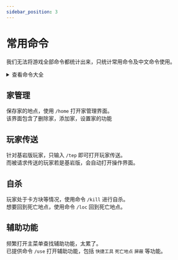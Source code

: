 ```yaml
---
sidebar_position: 3
---
```


# 常用命令

我们无法将游戏全部命令都统计出来，只统计常用命令及中文命令使用。

<details>
<summary>查看命令大全</summary>
***
  
1.[^/tep] 可用中文 传送界面 表示，代表打开玩家传送界面。  
2.[^/show] 可用中文 展示 表示，代表展示手中物品。  

***
</details>


## 家管理

保存家的地点，使用 `/home` 打开家管理界面。  
该界面包含了删除家，添加家，设置家的功能

## 玩家传送

针对基岩版玩家，只输入 `/tep` 即可打开玩家传送。  
而被请求传送的玩家若是基岩版，会自动打开操作界面。

## 自杀

玩家处于卡方块等情况，使用命令 `/kill` 进行自杀。  
想要回到死亡地点，使用命令 `/loc` 回到死亡地点。

## 辅助功能

频繁打开主菜单查找辅助功能，太累了。  
已提供命令 `/use` 打开辅助功能，包括 `快捷工具` `死亡地点` `屏蔽` 等功能。
